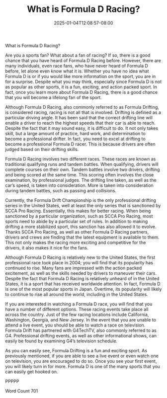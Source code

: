 ﻿---
title: "What is Formula D Racing?"
date: 2025-01-04T12:08:57-08:00
description: "Formula D Racing Tips for Web Success"
featured_image: "/images/Formula D Racing.jpg"
tags: ["Formula D Racing"]
---

What is Formula D Racing?

Are you a sports fan? What about a fan of racing?  If so, there is a good chance that you have heard of Formula D Racing before.  However, there are many individuals, even race fans, who have never heard of Formula D before, let alone even know what it is. Whether you have no idea what Formula D is or if you would like more information on the sport, you are in for a surprise.  Despite what you may think, especially since Formula D is not as popular as other sports, it is a fun, exciting, and action packed sport. In fact, once you learn more about Formula D Racing, there is a good chance that you will become a lifelong fan of the sport.

Although Formula D Racing, also commonly referred to as Formula Drifting, is considered racing, racing is not all that is involved.  Drifting is defined as a particular driving angle. It has been said that the correct drifting line will enable a driver to reach the highest speeds that their car is able to reach.  Despite the fact that it may sound easy, it is difficult to do.  It not only takes skill, but a large amount of practice, hard work, and determination to become a professional drifter.  In fact, you need to excel at drifting to become a professional Formula D racer. This is because drivers are often judged based on their drifting skills.

Formula D Racing involves two different races. These races are known as traditional qualifying runs and tandem battles. When qualifying, drivers will complete courses on their own. Tandem battles involve two drivers, drifting and being scored at the same time. This scoring often involves the close examination, by professional judges.  The drifting line taken, as well as the car’s speed, is taken into consideration.  More is taken into consideration during tandem battles, such as passing and collisions.  

Currently, the Formula Drift Championship is the only professional drifting series in the United States, well at least the only series that is sanctioned by SCCA Pro Racing.  Essentially, this makes for better racing. When being sanctioned by a particular organization, such as SCCA Pro Racing, most sports need to abide by a particular set of rules.  In addition to making drifting a more stabilized sport, this sanction has also allowed it to evolve. Thanks SCCA Pro Racing, as well as other Formula D Racing partners, drivers and crews are finding that the latest equipment is available to them. This not only makes the racing more exciting and competitive for the drivers, it also makes it nice for the fans.  

Although Formula D Racing is relatively new to the United States, the first professional race took place in 2004; you will find that its popularity has continued to rise.  Many fans are impressed with the action packed excitement, as well as the skills needed by drivers to maneuver their cars.  Despite the fact that Formula D Racing is relatively unheard of in the United States, it is a sport that has received worldwide attention.  In fact, Formula D is one of the most popular sports in Japan.  Overtime, its popularity will likely to continue to rise all around the world, including in the United States.

If you are interested in watching a Formula D race, you will find that you have a number of different options.  These racing events take place all across the country.  Just of the few racing locations include California, Washington, Georgia, and New Jersey.  In the event that you are unable to attend a live event, you should be able to watch a race on television. Formula Drift has partnered with G4TechTV, also commonly referred to as G4.  Professional drifting events, as well as other informational shows, can easily be found by examining G4’s television schedule.

As you can easily see, Formula Drifting is a fun and exciting sport.  As previously mentioned, if you are able to see a live event or even watch one on television, you are encouraged to do so.  Once you see your first event, you will likely turn in for more.  Formula D is one of the many sports that you can easily get hooked on.

PPPPP

Word Count 701


